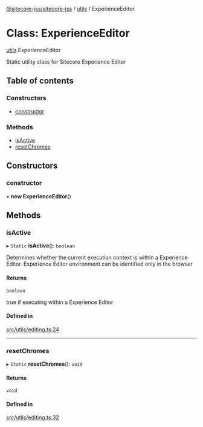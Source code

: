 [@sitecore-jss/sitecore-jss](../README.md) / [utils](../modules/utils.md) / ExperienceEditor

# Class: ExperienceEditor

[utils](../modules/utils.md).ExperienceEditor

Static utility class for Sitecore Experience Editor

## Table of contents

### Constructors

- [constructor](utils.ExperienceEditor.md#constructor)

### Methods

- [isActive](utils.ExperienceEditor.md#isactive)
- [resetChromes](utils.ExperienceEditor.md#resetchromes)

## Constructors

### constructor

• **new ExperienceEditor**()

## Methods

### isActive

▸ `Static` **isActive**(): `boolean`

Determines whether the current execution context is within a Experience Editor.
Experience Editor environment can be identified only in the browser

#### Returns

`boolean`

true if executing within a Experience Editor

#### Defined in

[src/utils/editing.ts:24](https://github.com/Sitecore/jss/blob/35a590d04/packages/sitecore-jss/src/utils/editing.ts#L24)

___

### resetChromes

▸ `Static` **resetChromes**(): `void`

#### Returns

`void`

#### Defined in

[src/utils/editing.ts:32](https://github.com/Sitecore/jss/blob/35a590d04/packages/sitecore-jss/src/utils/editing.ts#L32)
